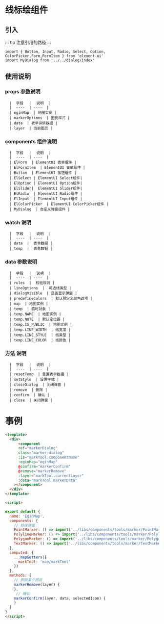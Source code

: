 # 线标绘组件

## 引入

::: tip
  注意引用的路径
:::

```
import { Button, Input, Radio, Select, Option, ColorPicker,Form,FormItem } from 'element-ui'
import MyDialog from '../../dialog/index'

```

## 使用说明

  ### props 参数说明
      
      |  字段   |  说明  |
      |  ----  | ----  |
      | eginMap  | 地图实例 |
      | markerOptions  | 图例样式 |
      | data  | 表单详情数据 |
      | layer  | 当前图层 |


  ### components 组件说明
    
      |  字段   |  说明  |
      |  ----  | ----  |
      | ElForm  | ElementUI 表单组件 |
      | ElFormItem  | ElementUI 表单组件 |
      | Button  | ElementUI 按钮组件 |
      | ElSelect | ElementUI Select组件|
      | ElOption | ElementUI Option组件|
      | ElSlider|  ElementUI Slider组件|
      | ElRadio  | ElementUI Radio组件 |
      | ElInput  | ElementUI Input组件 |
      | ElColorPicker  | ElementUI ColorPicker组件 |
      | MyDialog  | 自定义弹窗组件 |
  
  ### watch 说明
    
      |  字段   |  说明  |
      |  ----  | ----  |
      | data  |  表单数据 |
      | temp  |  表单数据 |


  ### data 参数说明
    
      |  字段   |  说明  |
      |  ----  | ----  |
      | rules  |  校验规则 |
      | lineOptions  |  可选线类型 |
      | dialogVisible  | 是否显示弹窗 |
      | predefineColors  | 默认预定义颜色选项 |
      | map  | 地图实例 |
      | temp  | 临时对象 |
      | temp.NAME  | 地图实例 |
      | temp.NOTE  | 默认定位器 |
      | temp.IS_PUBLIC  | 地图实例 |
      | temp.LINE_WIDTH  | 线宽度 |
      | temp.LINE_STYLE  | 线类型 |
      | temp.LINE_COLOR  | 线颜色 |
     

  ### 方法 说明
    
      |  字段   |  说明  |
      |  ----  | ----  |
      | resetTemp  | 重置表单数据 |
      | setStyle  | 设置样式 |
      | closeDialog  | 关闭弹窗 |
      | remove  | 删除 |
      | confirm  | 确认 |
      | close  | 关闭弹窗 |


# 事例

```html
<template>
  <div>
      <component
      ref="markerDialog"
      class="marker-dialog"
      :is="markTool.componentName"
      :eginMap="eginMap"
      @confirm="markerConfirm"
      @remove="markerRemove"
      :layer="markTool.currentLayer"
      :data="markTool.markerData"
    ></component>
  </div>
</template>

<script>

export default {
  name: 'EginMap',
  components: {
    // 标绘弹窗
    PointMarker: () => import('../libs/components/tools/marker/PointMarker'),
    PolylineMarker: () => import('../libs/components/tools/marker/PolylineMarker'),
    PolygonMarker: () => import('../libs/components/tools/marker/PolygonMarker'),
    TextMarker: () => import('../libs/components/tools/marker/TextMarker'),  
  },
  computed: {
    ...mapGetters({
      markTool: 'map/markTool'
    })
  },
  methods: {
    // 删除某个图层
    markerRemove(layer) {
    },
     // 确认
    markerConfirm(layer, data, selectedIcon) {
    }
  }
}
</script>

```